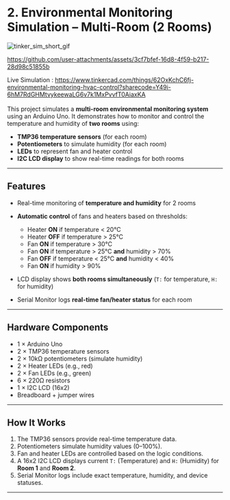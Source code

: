 #  2. Environmental Monitoring Simulation – Multi-Room (2 Rooms)

![tinker_sim_short_gif](https://github.com/user-attachments/assets/2c3ff923-5fb1-42e0-9cbc-af0e5bed3e76)

https://github.com/user-attachments/assets/3cf7bfef-16d8-4f59-b217-28d98c51855b


Live Simulation : https://www.tinkercad.com/things/62OxKchC6fj-environmental-monitoring-hvac-control?sharecode=Y49i-6hM7RdGHMtvykeewaLG6v7k1MxPvvfT0AiaxKA  <br><br> This project simulates a **multi-room environmental monitoring system** using an Arduino Uno. It demonstrates how to monitor and control the temperature and humidity of **two rooms** using:

- **TMP36 temperature sensors** (for each room)
- **Potentiometers** to simulate humidity (for each room)
- **LEDs** to represent fan and heater control
- **I2C LCD display** to show real-time readings for both rooms

---

##  Features

- Real-time monitoring of **temperature and humidity** for 2 rooms
- **Automatic control** of fans and heaters based on thresholds:

  - Heater **ON** if temperature < 20°C  
  - Heater **OFF** if temperature > 25°C  
  - Fan **ON** if temperature > 30°C  
  - Fan **ON** if temperature > 25°C **and** humidity > 70%  
  - Fan **OFF** if temperature < 25°C **and** humidity < 40%  
  - Fan **ON** if humidity > 90%

- LCD display shows **both rooms simultaneously** (`T:` for temperature, `H:` for humidity)
- Serial Monitor logs **real-time fan/heater status** for each room

---

##  Hardware Components

- 1 × Arduino Uno  
- 2 × TMP36 temperature sensors  
- 2 × 10kΩ potentiometers (simulate humidity)  
- 2 × Heater LEDs (e.g., red)  
- 2 × Fan LEDs (e.g., green)  
- 6 × 220Ω resistors  
- 1 × I2C LCD (16x2)  
- Breadboard + jumper wires

---

##  How It Works

1. The TMP36 sensors provide real-time temperature data.
2. Potentiometers simulate humidity values (0–100%).
3. Fan and heater LEDs are controlled based on the logic conditions.
4. A 16x2 I2C LCD displays current `T:` (Temperature) and `H:` (Humidity) for **Room 1** and **Room 2**.
5. Serial Monitor logs include exact temperature, humidity, and device statuses.

---

